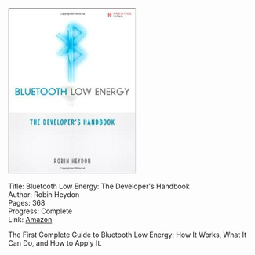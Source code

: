 ![Book cover](cover.jpg)

Title: Bluetooth Low Energy: The Developer's Handbook<br>
Author: Robin Heydon <br>
Pages:    368<br>
Progress:  Complete<br>
Link: [Amazon](http://www.amazon.com/Bluetooth-Low-Energy-Developers-Handbook/dp/013288836X)<br>

The First Complete Guide to Bluetooth Low Energy: How It Works, What It Can Do, and How to Apply It.
